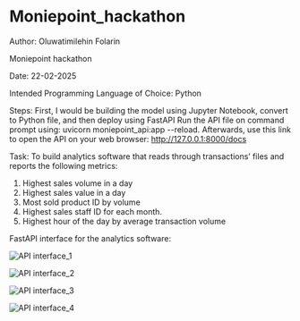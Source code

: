 # Moniepoint_hackathon
Author: Oluwatimilehin Folarin

Moniepoint hackathon

Date: 22-02-2025

Intended Programming Language of Choice: Python

Steps: First, I would be building the model using Jupyter Notebook, convert to Python file, and then deploy using FastAPI
Run the API file on command prompt using: uvicorn moniepoint_api:app --reload. 
Afterwards, use this link to open the API on your web browser: http://127.0.0.1:8000/docs

Task: To build analytics software that reads through transactions’ files and reports the following metrics:
1) Highest sales volume in a day
2) Highest sales value in a day
3) Most sold product ID by volume
4) Highest sales staff ID for each month.
5) Highest hour of the day by average transaction volume

FastAPI interface for the analytics software:

![API interface_1](https://github.com/user-attachments/assets/5a436d1e-bf8c-49f4-9b86-7f75becfb35c)

![API interface_2](https://github.com/user-attachments/assets/1211d236-9cbc-45b6-8d25-eba6f994c44e)

![API interface_3](https://github.com/user-attachments/assets/ecb519d4-4da4-42dd-8220-4faf4e31d1a2)

![API interface_4](https://github.com/user-attachments/assets/816b626d-1c30-454b-98e4-2e6acf560f59)
